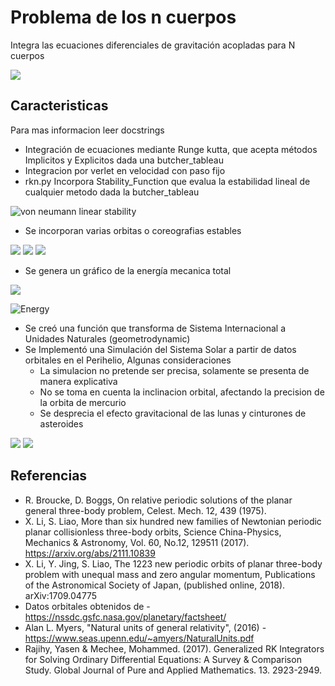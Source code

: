 # Problema de los n cuerpos
Integra las ecuaciones diferenciales de gravitación acopladas para N cuerpos


<img src="/gifs/1.gif"/>

## Caracteristicas

Para mas informacion leer docstrings

- Integración de ecuaciones mediante Runge kutta, que acepta métodos Implicitos y Explicitos dada una butcher_tableau
- Integracion por verlet en velocidad con paso fijo
- rkn.py Incorpora Stability_Function que evalua la estabilidad lineal de cualquier metodo dada la butcher_tableau

![von neumann linear stability](Figure_1.png)

- Se incorporan varias orbitas o coreografias estables

<img src="/gifs/3.gif" />
<img src="/gifs/4.gif" />
<img src="/gifs/5.gif" />

- Se genera un gráfico de la energía mecanica total

<img src="/gifs/2.gif" />

![Energy](Figure_2.png)

- Se creó una función que transforma de Sistema Internacional a Unidades Naturales (geometrodynamic)
- Se Implementó una Simulación del Sistema Solar a partir de datos orbitales en el Perihelio, Algunas consideraciones
    - La simulacion no pretende ser precisa, solamente se presenta de manera explicativa
    - No se toma en cuenta la inclinacion orbital, afectando la precision de la orbita de mercurio
    - Se desprecia el efecto gravitacional de las lunas y cinturones de asteroides
<img src="/gifs/7.gif" />
<img src="/gifs/8.gif" />


## Referencias
- R. Broucke, D. Boggs, On relative periodic solutions of the planar general three-body problem, Celest. Mech. 12, 439 (1975).
- X. Li, S. Liao, More than six hundred new families of Newtonian periodic planar collisionless three-body orbits, Science China-Physics, Mechanics & Astronomy, Vol. 60, No.12, 129511 (2017).  https://arxiv.org/abs/2111.10839
- X. Li, Y. Jing, S. Liao, The 1223 new periodic orbits of planar three-body problem with unequal mass and zero angular momentum, Publications of the Astronomical Society of Japan, (published online, 2018). arXiv:1709.04775
- Datos orbitales obtenidos de - https://nssdc.gsfc.nasa.gov/planetary/factsheet/
- Alan L. Myers, "Natural units of general relativity", (2016) - https://www.seas.upenn.edu/~amyers/NaturalUnits.pdf
- Rajihy, Yasen & Mechee, Mohammed. (2017). Generalized RK Integrators for Solving Ordinary Differential Equations: A Survey & Comparison Study. Global Journal of Pure and Applied Mathematics. 13. 2923-2949.